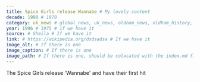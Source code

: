 ```yaml
---
title: Spice Girls release Wannabe # My lovely content
decade: 1990 # 1970
category: uk_news # global_news, uk_news, oldham_news, oldham_history, towers, surrounding_estate # Always exactly one category
year: 1996 # 1975 # if we have it
source: # Sheila # If we have it
link: # https://wikipedia.org/dsdsadsa # If we have it
image_alt: # If there is one
image_caption: # If there is one
image_path: # If there is one, should be colocated with the index.md file in the folder
---
```


The Spice Girls release 'Wannabe' and have their first hit
